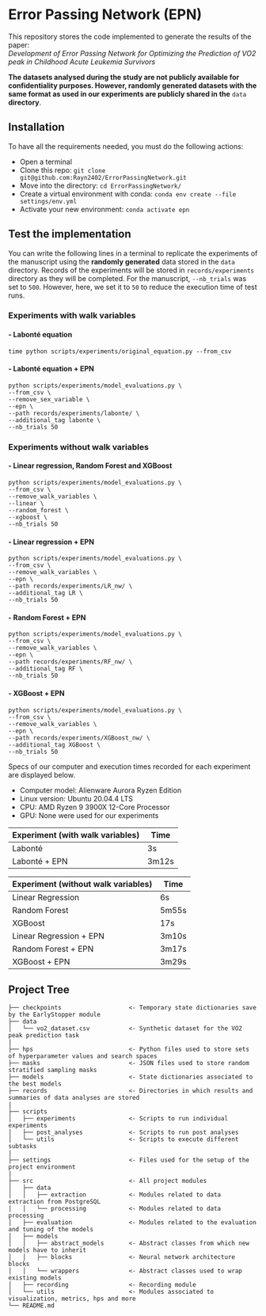 # Error Passing Network (EPN)
This repository stores the code implemented to generate the results of the paper:  
*Development of Error Passing Network for Optimizing the Prediction of VO2 peak in Childhood Acute Leukemia Survivors*

**The datasets analysed during the study are not publicly available for confidentiality purposes.
However, randomly generated datasets with the same format as used in our experiments are publicly
shared in the** ```data``` **directory**.

## Installation
To have all the requirements needed, you must do the following actions:
- Open a terminal
- Clone this repo: ```git clone git@github.com:Rayn2402/ErrorPassingNetwork.git```
- Move into the directory: ```cd ErrorPassingNetwork/```
- Create a virtual environment with conda: ```conda env create --file settings/env.yml```
- Activate your new environment: ```conda activate epn```
  
## Test the implementation
You can write the following lines in a terminal to replicate the experiments of the manuscript 
using the **randomly generated** data stored in the ```data``` directory. Records of the experiments 
will be stored in ```records/experiments``` directory as they will be completed. For the manuscript,
```--nb_trials``` was set to ```500```. However, here, we set it to ```50``` to reduce the execution
time of test runs.


### Experiments **with** walk variables

#### - Labonté equation
```time python scripts/experiments/original_equation.py --from_csv```

#### - Labonté equation + EPN
```
python scripts/experiments/model_evaluations.py \
--from_csv \
--remove_sex_variable \
--epn \
--path records/experiments/labonte/ \
--additional_tag labonte \
--nb_trials 50
```
### Experiments **without** walk variables

#### - Linear regression, Random Forest and XGBoost 
```
python scripts/experiments/model_evaluations.py \
--from_csv \
--remove_walk_variables \
--linear \
--random_forest \
--xgboost \
--nb_trials 50
```

#### - Linear regression + EPN
```
python scripts/experiments/model_evaluations.py \
--from_csv \
--remove_walk_variables \
--epn \
--path records/experiments/LR_nw/ \
--additional_tag LR \
--nb_trials 50
```

#### - Random Forest + EPN
```
python scripts/experiments/model_evaluations.py \
--from_csv \
--remove_walk_variables \
--epn \
--path records/experiments/RF_nw/ \
--additional_tag RF \
--nb_trials 50
```

#### - XGBoost + EPN
```
python scripts/experiments/model_evaluations.py \
--from_csv \
--remove_walk_variables \
--epn \
--path records/experiments/XGBoost_nw/ \
--additional_tag XGBoost \
--nb_trials 50
```

Specs of our computer and execution times recorded for each experiment
are displayed below.   

- Computer model:  Alienware Aurora Ryzen Edition
- Linux version: Ubuntu 20.04.4 LTS
- CPU: AMD Ryzen 9 3900X 12-Core Processor
- GPU: None were used for our experiments

| Experiment (with walk variables) | Time  |
|----------------------------------|-------|
| Labonté                          | 3s    |
| Labonté + EPN                    | 3m12s |

| Experiment (without walk variables) | Time  |
|-------------------------------------|-------|
| Linear Regression                   | 6s    |
| Random Forest                       | 5m55s |
| XGBoost                             | 17s   |
| Linear Regression + EPN             | 3m10s |
| Random Forest + EPN                 | 3m17s |
| XGBoost + EPN                       | 3m29s |


## Project Tree
```
├── checkpoints                   <- Temporary state dictionaries save by the EarlyStopper module
├── data
│   └── vo2_dataset.csv           <- Synthetic dataset for the VO2 peak prediction task
|
├── hps                           <- Python files used to store sets of hyperparameter values and search spaces
├── masks                         <- JSON files used to store random stratified sampling masks
├── models                        <- State dictionaries associated to the best models
├── records                       <- Directories in which results and summaries of data analyses are stored
|
├── scripts
│   ├── experiments               <- Scripts to run individual experiments
│   ├── post_analyses             <- Scripts to run post analyses
│   └── utils                     <- Scripts to execute different subtasks
|
├── settings                      <- Files used for the setup of the project environment
|
├── src                           <- All project modules
│   ├── data
│   │   ├── extraction            <- Modules related to data extraction from PostgreSQL
│   │   └── processing            <- Modules related to data processing
│   ├── evaluation                <- Modules related to the evaluation and tuning of the models
│   ├── models
│   │   ├── abstract_models       <- Abstract classes from which new models have to inherit
│   │   ├── blocks                <- Neural network architecture blocks
│   │   └── wrappers              <- Abstract classes used to wrap existing models
│   ├── recording                 <- Recording module
│   └── utils                     <- Modules associated to visualization, metrics, hps and more
└── README.md
```